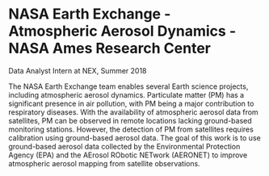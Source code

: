 # NASA Earth Exchange - Atmospheric Aerosol Dynamics - NASA Ames Research Center
Data Analyst Intern at NEX, Summer 2018

The NASA Earth Exchange team enables several Earth science projects, including atmospheric aerosol dynamics. Particulate matter (PM) has a significant presence in air pollution, with PM being a major contribution to respiratory diseases. With the availability of atmospheric aerosol data from satellites, PM can be observed in remote locations lacking ground-based monitoring stations. However, the detection of PM from satellites requires calibration using ground-based aerosol data. The goal of this work is to use ground-based aerosol data collected by the Environmental Protection Agency (EPA) and the AErosol RObotic NETwork (AERONET) to improve atmospheric aerosol mapping from satellite observations.
